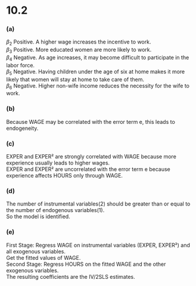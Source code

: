 # 10.2
### **(a)**

$\beta_2$ Positive. A higher wage increases the incentive to work.  
$\beta_3$ Positive. More educated women are more likely to work.  
$\beta_4$ Negative. As age increases, it may become difficult to participate in the labor force.  
$\beta_5$ Negative. Having children under the age of six at home makes it more likely that women will stay at home to take care of them.  
$\beta_6$ Negative. Higher non-wife income reduces the necessity for the wife to work.  


### **(b)**

Because WAGE may be correlated with the error term e, this leads to endogeneity.  


### **(c)**

EXPER and EXPER² are strongly correlated with WAGE because more experience usually leads to higher wages.  
EXPER and EXPER² are uncorrelated with the error term e because experience affects HOURS only through WAGE.  


### **(d)**

The number of instrumental variables(2) should be greater than or equal to the number of endogenous variables(1).  
So the model is identified.


### **(e)**

First Stage: Regress WAGE on instrumental variables (EXPER, EXPER²) and all exogenous variables.  
Get the fitted values of WAGE.  
Second Stage: Regress HOURS on the fitted WAGE and the other exogenous variables.  
The resulting coefficients are the IV/2SLS estimates.
